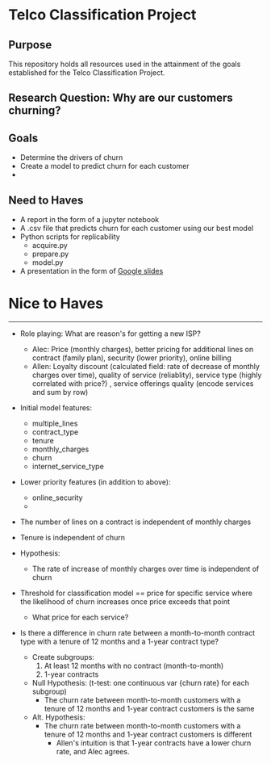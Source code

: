 # Telco Classification Project

## Purpose
This repository holds all resources used in the attainment of the goals established for the Telco Classification Project.

## Research Question: Why are our customers churning?

## Goals
- Determine the drivers of churn
- Create a model to predict churn for each customer
- 

## Need to Haves
- A report in the form of a jupyter notebook
- A .csv file that predicts churn for each customer using our best model
- Python scripts for replicability
    - acquire.py
    - prepare.py
    - model.py
- A presentation in the form of [Google slides](https://docs.google.com/presentation/d/1hjDQED2eNU-k_RryLbJG70J1u-wI8Lm08Jd-mGUlmBM/edit?usp=sharing)


# Nice to Haves




---

- Role playing: What are reason's for getting a new ISP?
    - Alec: Price (monthly charges), better pricing for additional lines on contract (family plan), security (lower priority), online billing
    - Allen: Loyalty discount (calculated field: rate of decrease of monthly charges over time), quality of service (reliablity), service type (highly correlated with price?) , service offerings quality (encode services and sum by row)

- Initial model features:
    - multiple_lines
    - contract_type
    - tenure
    - monthly_charges
    - churn
    - internet_service_type

- Lower priority features (in addition to above):
    - online_security
    - 

- The number of lines on a contract is independent of monthly charges

- Tenure is independent of churn 

- Hypothesis:
    - The rate of increase of monthly charges over time is independent of churn

- Threshold for classification model == price for specific service where the likelihood of churn increases once price exceeds that point
    - What price for each service?

- Is there a difference in churn rate between a month-to-month contract type with a tenure of 12 months and a 1-year contract type?
    - Create subgroups:
        1. At least 12 months with no contract (month-to-month)
        2. 1-year contracts
    - Null Hypothesis: (t-test: one continuous var {churn rate} for each subgroup)
        - The churn rate between month-to-month customers with a tenure of 12 months and 1-year contract customers is the same
    - Alt. Hypothesis:
        - The churn rate between month-to-month customers with a tenure of 12 months and 1-year contract customers is different
            - Allen's intuition is that 1-year contracts have a lower churn rate, and Alec agrees.
